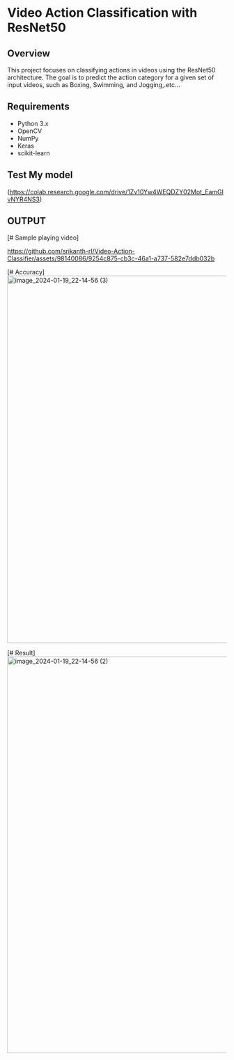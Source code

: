 # Video Action Classification with ResNet50

## Overview
This project focuses on classifying actions in videos using the ResNet50 architecture. The goal is to predict the action category for a given set of input videos, such as Boxing, Swimming, and Jogging,.etc...

## Requirements
- Python 3.x
- OpenCV
- NumPy
- Keras
- scikit-learn

## Test My model
(https://colab.research.google.com/drive/1Zv10Yw4WEQDZY02Mot_EamGlvNYR4NS3)

## OUTPUT
[# Sample playing video]

https://github.com/srikanth-rl/Video-Action-Classifier/assets/98140086/9254c875-cb3c-46a1-a737-582e7ddb032b

[# Accuracy]
<img width="844" alt="image_2024-01-19_22-14-56 (3)" src="https://github.com/srikanth-rl/Video-Action-Classifier/assets/98140086/033f9c62-ff36-440c-bf4b-074bb3422ed0">

[# Result]
<img width="911" alt="image_2024-01-19_22-14-56 (2)" src="https://github.com/srikanth-rl/Video-Action-Classifier/assets/98140086/2d4f92ab-511b-4ea2-845a-4a6389dd4858">
